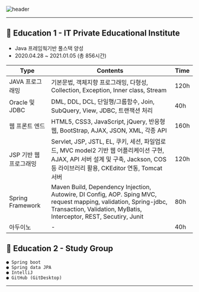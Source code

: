 ![header](https://capsule-render.vercel.app/api?type=soft&color=auto&height=200&section=header&text=Yonji_Portfolio&fontSize=80&animation=twinkling)

--------------------------------------------------------------------
## 📕 Education 1 - IT Private Educational Institute
  * Java 프레임웍기반 풀스택 양성
  * 2020.04.28 ~ 2021.01.05 (총 856시간)
  
 | Type  | Contents | Time  |
 |---|----------------------------------|---|
 | JAVA 프로그래밍  |기본문법, 객체지향 프로그래밍, 다형성, Collection, Exception, Inner class, Stream|120h|
 | Oracle 및 JDBC  | DML, DDL, DCL, 단일행/그룹함수, Join, SubQuery, View, JDBC, 트랜잭션 처리 |40h|
 | 웹 프론트 엔드 |HTML5, CSS3, JavaScript, jQuery, 반응형웹, BootStrap, AJAX, JSON, XML, 각종 API|160h|
 | JSP 기반 웹 프로그래밍 |Servlet, JSP, JSTL, EL, 쿠키, 세션, 파일업로드, MVC model2 기반 웹 어플리케이션 구현, AJAX, API 서버 설계 및 구축, Jackson, COS 등 라이브러리 활용, CKEditor 연동, Tomcat 서버|120h|
 | Spring Framework | Maven Build, Dependency Injection, Autowire, DI Config, AOP. Sping MVC, request mapping, validation, Spring-jdbc, Transaction, Validation, MyBatis, Interceptor, REST, Secutiry, Junit |80h|
 | 아두이노 |                            -                            | 40h |


## 📙 Education 2 - Study Group
 
 ```
 ● Spring boot
 ● Spring data JPA
 ● IntelliJ
 ● GitHub (GitDesktop)
 ```
------------------------------------------------------------------------
